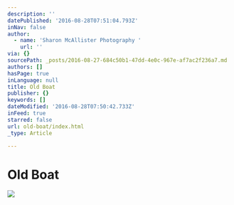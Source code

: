 ```yaml
---
description: ''
datePublished: '2016-08-28T07:51:04.793Z'
inNav: false
author:
  - name: 'Sharon McAllister Photography '
    url: ''
via: {}
sourcePath: _posts/2016-08-27-684c50b1-47dd-4e0c-967e-af7ac2f236a7.md
authors: []
hasPage: true
inLanguage: null
title: Old Boat
publisher: {}
keywords: []
dateModified: '2016-08-28T07:50:42.733Z'
inFeed: true
starred: false
url: old-boat/index.html
_type: Article

---
```

# Old Boat
![](https://the-grid-user-content.s3-us-west-2.amazonaws.com/f0673ce9-3b76-40cf-8649-d48f9a08fc54.jpg)